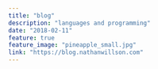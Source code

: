 ```yaml
---
title: "blog"
description: "languages and programming"
date: "2018-02-11"
feature: true
feature_image: "pineapple_small.jpg"
link: "https://blog.nathanwillson.com"
---
```

